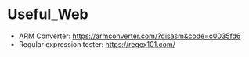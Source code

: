 # Useful_Web

* ARM Converter: https://armconverter.com/?disasm&code=c0035fd6
* Regular expression tester: https://regex101.com/
